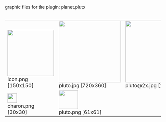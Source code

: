graphic files for the plugin: planet.pluto<br>
<br>
<table>
	<tr valign="bottom">
		<td><a href="https://github.com/zuckung/endless-sky-plugins/blob/main/myplugins/planet.pluto/icon.png"><img src="https://raw.githubusercontent.com/zuckung/endless-sky-plugins/refs/heads/main/myplugins/planet.pluto/icon.png" width="150" height="150"></a><br>
		icon.png [150x150]</td>
		<td><a href="https://github.com/zuckung/endless-sky-plugins/blob/main/myplugins/planet.pluto/images/land/pluto.jpg"><img src="https://raw.githubusercontent.com/zuckung/endless-sky-plugins/refs/heads/main/myplugins/planet.pluto/images/land/pluto.jpg" width="200"></a><br>
		pluto.jpg [720x360]</td>
		<td><a href="https://github.com/zuckung/endless-sky-plugins/blob/main/myplugins/planet.pluto/images/land/pluto@2x.jpg"><img src="https://raw.githubusercontent.com/zuckung/endless-sky-plugins/refs/heads/main/myplugins/planet.pluto/images/land/pluto@2x.jpg" width="200"></a><br>
		pluto@2x.jpg [1440x720]</td>
	</tr>
	<tr valign="bottom">
		<td><a href="https://github.com/zuckung/endless-sky-plugins/blob/main/myplugins/planet.pluto/images/planet/charon.png"><img src="https://raw.githubusercontent.com/zuckung/endless-sky-plugins/refs/heads/main/myplugins/planet.pluto/images/planet/charon.png" width="30" height="30"></a><br>
		charon.png [30x30]</td>
		<td><a href="https://github.com/zuckung/endless-sky-plugins/blob/main/myplugins/planet.pluto/images/planet/pluto.png"><img src="https://raw.githubusercontent.com/zuckung/endless-sky-plugins/refs/heads/main/myplugins/planet.pluto/images/planet/pluto.png" width="61" height="61"></a><br>
		pluto.png [61x61]</td>
		<td></td>
	</tr>
</table>
